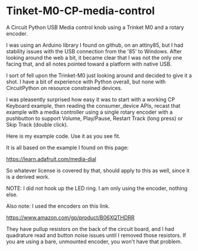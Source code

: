 # Tinket-M0-CP-media-control
 A Circuit Python USB Media control knob using a Trinket M0 and a rotary encoder.

 I was using an Arduino library I found on github, on an attiny85, but I had stability issues with the USB connection from the '85' to Windows. After looking around the web a bit, it became clear that I was not the only one facing that, and all notes pointed toward a platform with native USB.

 I sort of fell upon the Trinket-M0 just looking around and decided to give it a shot. I have a bit of experience with Python overall, but none with CircuitPython on resource constrained devices.

 I was pleasently surprised how easy it was to start with a working CP Keyboard example, then reading the consumer_device APIs, recast that example with a media controller using a single rotary encoder with a pushbutton to support Volume, Play/Pause, Restart Track (long press) or Skip Track (double click).

 Here is my example code. Use it as you see fit.

 It is all based on the example I found on this page:

 https://learn.adafruit.com/media-dial

 So whatever license is covered by that, should apply to this as well, since it is a derived work.

 NOTE: I did not hook up the LED ring. I am only using the encoder, nothing else.

 Also note: I used the encoders on this link.

 https://www.amazon.com/gp/product/B06XQTHDRR

 They have pullup resistors on the back of the circuit board, and I had quadrature read and button noise issues until I removed those resistors. If you are using a bare, unmounted encoder, you won't have that problem.
